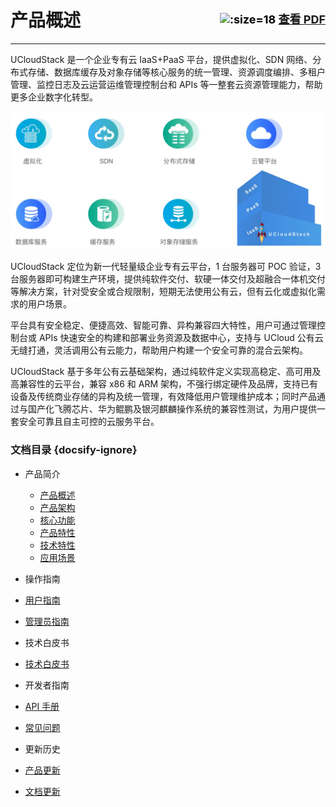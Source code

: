 # 产品概述   <div style="float:right;color:black" align="right"><b style="font-size: 18px">![](../_media/pdf.png ':size=18')&nbsp;[查看 PDF](Introduction.pdf ':ignore title')</b></div>  

---

UCloudStack 是一个企业专有云 IaaS+PaaS 平台，提供虚拟化、SDN 网络、分布式存储、数据库缓存及对象存储等核心服务的统一管理、资源调度编排、多租户管理、监控日志及云运营运维管理控制台和 APIs 等一整套云资源管理能力，帮助更多企业数字化转型。

![core](_media/core.png)

UCloudStack 定位为新一代轻量级企业专有云平台，1 台服务器可 POC 验证，3 台服务器即可构建生产环境，提供纯软件交付、软硬一体交付及超融合一体机交付等解决方案，针对受安全或合规限制，短期无法使用公有云，但有云化或虚拟化需求的用户场景。

平台具有安全稳定、便捷高效、智能可靠、异构兼容四大特性，用户可通过管理控制台或 APIs 快速安全的构建和部署业务资源及数据中心，支持与 UCloud 公有云无缝打通，灵活调用公有云能力，帮助用户构建一个安全可靠的混合云架构。

UCloudStack 基于多年公有云基础架构，通过纯软件定义实现高稳定、高可用及高兼容性的云平台，兼容 x86 和 ARM 架构，不强行绑定硬件及品牌，支持已有设备及传统商业存储的异构及统一管理，有效降低用户管理维护成本；同时产品通过与国产化飞腾芯片、华为鲲鹏及银河麒麟操作系统的兼容性测试，为用户提供一套安全可靠且自主可控的云服务平台。

### 文档目录 {docsify-ignore}


- 产品简介

  - [产品概述](/)
  - [产品架构](arch.md)
  - [核心功能](features.md)
  - [产品特性](advantages.md)
  - [技术特性](techadv.md)
  - [应用场景](scenario.md)

- 操作指南  

 - [用户指南](UserGuide/UserGuide.md)
 - [管理员指南](AdminGuide/AdminGuide.md)

- 技术白皮书

 - [技术白皮书](TechWhitepaper/TechWhitepaper.md)

- 开发者指南 

 - [API 手册](APIGuide/APIGuide.md)

- [常见问题](faq.md)

- 更新历史

 - [产品更新](changelog.md)
 - [文档更新](docschangelog.md)

 
